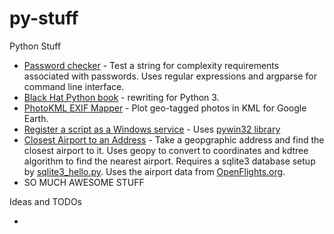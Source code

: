 # py-stuff
 Python Stuff

* [Password checker](https://github.com/benhunter/py-stuff/blob/master/pwd_chk.py) - Test a string for complexity requirements associated with passwords. Uses regular expressions and argparse for command line interface.
* [Black Hat Python book](https://github.com/benhunter/py-stuff/tree/master/bhp) - rewriting for Python 3.
* [PhotoKML EXIF Mapper](https://github.com/benhunter/py-stuff/blob/master/photokml.py) - Plot geo-tagged photos in KML for Google Earth.
* [Register a script as a Windows service](https://github.com/benhunter/py-stuff/blob/master/win-svc.py) - Uses [pywin32 library](https://pypi.python.org/pypi/pywin32)
* [Closest Airport to an Address](https://github.com/benhunter/py-stuff/blob/master/closest_airport.py) - Take a geopgraphic address and find the closest airport to it. Uses geopy to convert to coordinates and kdtree algorithm to find the nearest airport. Requires a sqlite3 database setup by [sqlite3_hello.py](https://github.com/benhunter/py-stuff/blob/master/sqlite3_hello.py). Uses the airport data from [OpenFlights.org](https://openflights.org/data.html).
* SO MUCH AWESOME STUFF

Ideas and TODOs

* 
